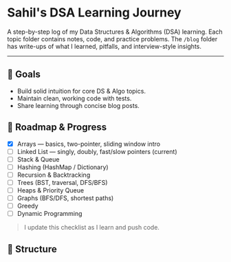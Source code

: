 # Sahil's DSA Learning Journey

A step-by-step log of my Data Structures & Algorithms (DSA) learning. Each topic folder contains notes, code, and practice problems. 
The `/blog` folder has write-ups of what I learned, pitfalls, and interview-style insights.

---

## 🚀 Goals
- Build solid intuition for core DS & Algo topics.
- Maintain clean, working code with tests.
- Share learning through concise blog posts.

## 🧭 Roadmap & Progress
- [x] Arrays — basics, two-pointer, sliding window intro
- [ ] Linked List — singly, doubly, fast/slow pointers (current)
- [ ] Stack & Queue
- [ ] Hashing (HashMap / Dictionary)
- [ ] Recursion & Backtracking
- [ ] Trees (BST, traversal, DFS/BFS)
- [ ] Heaps & Priority Queue
- [ ] Graphs (BFS/DFS, shortest paths)
- [ ] Greedy
- [ ] Dynamic Programming

> I update this checklist as I learn and push code.

## 📂 Structure
